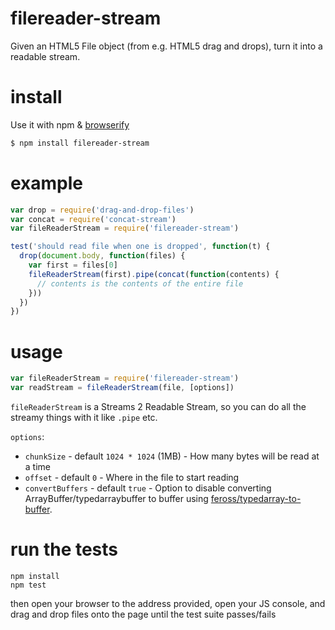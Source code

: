 # filereader-stream

Given an HTML5 File object (from e.g. HTML5 drag and drops), turn it into a readable stream.


# install

Use it with npm & [browserify](/substack/node-browserify)

```bash
$ npm install filereader-stream
```

# example
```js
var drop = require('drag-and-drop-files')
var concat = require('concat-stream')
var fileReaderStream = require('filereader-stream')

test('should read file when one is dropped', function(t) {
  drop(document.body, function(files) {
    var first = files[0]
    fileReaderStream(first).pipe(concat(function(contents) {
      // contents is the contents of the entire file
    }))
  })
})
```

# usage

```js
var fileReaderStream = require('filereader-stream')
var readStream = fileReaderStream(file, [options])
```

`fileReaderStream` is a Streams 2 Readable Stream, so you can do all the streamy things with it like `.pipe` etc.

`options`:

* `chunkSize` - default `1024 * 1024` (1MB) - How many bytes will be read at a time
* `offset` - default `0` - Where in the file to start reading
* `convertBuffers` - default `true` - Option to disable converting ArrayBuffer/typedarraybuffer to buffer using [feross/typedarray-to-buffer](https://github.com/feross/typedarray-to-buffer).

# run the tests

```
npm install
npm test
```

then open your browser to the address provided, open your JS console, and drag and drop files onto the page until the test suite passes/fails
